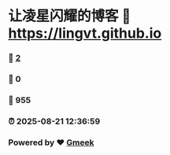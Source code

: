 # 让凌星闪耀的博客 :link: https://lingvt.github.io 
### :page_facing_up: [2](https://lingvt.github.io/tag.html) 
### :speech_balloon: 0 
### :hibiscus: 955 
### :alarm_clock: 2025-08-21 12:36:59 
### Powered by :heart: [Gmeek](https://github.com/Meekdai/Gmeek)
